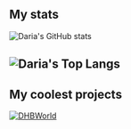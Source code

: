## My stats

![Daria's GitHub stats](https://github-readme-stats.vercel.app/api?username=dk1553&include_all_commits=true&custom_title=Daria%27s%20GitHub%20Statistics&title_color=4e7314)

![Daria's Top Langs](https://github-readme-stats.vercel.app/api/top-langs/?username=dk1553&title_color=4e7314)
---
## My coolest projects
[![DHBWorld](https://github-stats.blitzdose.de/pin/?username=inFumumVerti&&repo=DHBWorld&theme=graywhite&title_color=bd191e)](https://github.com/DHBWorld)


